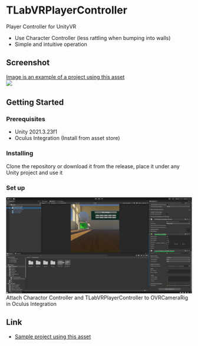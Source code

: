 # TLabVRPlayerController
Player Controller for UnityVR  
- Use Character Controller (less rattling when bumping into walls)  
- Simple and intuitive operation

## Screenshot
[Image is an example of a project using this asset](https://github.com/TLabAltoh/VR_Classroom)  
<img src="Media/tlab-vrplayer-controller.gif" width="256">  

## Getting Started
### Prerequisites
- Unity 2021.3.23f1  
- Oculus Integration (Install from asset store)  
### Installing
Clone the repository or download it from the release, place it under any Unity project and use it
### Set up
![TLabVRPlayerController Capture](Media/set-up.png)  
Attach Charactor Controller and TLabVRPlayerController to OVRCameraRig in Oculus Integration
## Link
- [Sample project using this asset](https://github.com/TLabAltoh/VR_Kensyu)
